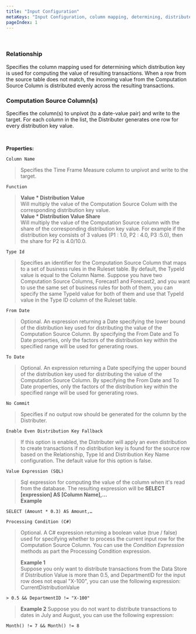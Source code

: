 ```yaml
---
title: "Input Configuration"
metaKeys: "Input Configuration, column mapping, determining, distributed, Computation Source Columns, unpivot, Time Frame Measure, Function,  Distribution, Forecast, Distributer, no commit, Key Fallback, SQL, "
pageIndex: 1
---
```


<br/>

### Relationship

Specifies the column mapping used for determining which distribution key is used for computing the value of resulting transactions. When a row from the source table does not match, the incoming value from the Computation Source Column is distributed evenly across the resulting transactions.
<br/>

### Computation Source Column(s)

Specifies the column(s) to unpivot (to a date-value pair) and write to the target. For each column in the list, the Distributer generates one row for every distribution key value. 

<br/>

**Properties:**
<br/>

``Column Name``  
>Specifies the Time Frame Measure column to unpivot and write to the target.  

``Function``  
>**Value \* Distribution Value**  
Will multiply the value of the Computation Source Colum with the corresponding distribution key value.  
**Value \* Distribution Value Share**  
Will multiply the value of the Computation Source column with the share of the corresponding distribution key value. For example if the distribution key consists of 3 values (P1 : 1.0, P2 : 4.0, P3 :5.0), then the share for P2 is 4.0/10.0.

``Type Id``  
>Specifies an identifier for the Computation Source Column that maps to a set of business rules in the Ruleset table. By default, the TypeId value is equal to the Column Name. Suppose you have two Computation Source Columns, Forecast1 and Forecast2, and you want to use the same set of business rules for both of them, you can specify the same TypeId value for both of them and use that TypeId value in the Type ID column of the Ruleset table.

``From Date``  
>Optional. An expression returning a Date specifying the lower bound of the distribution key used for distributing the value of the Computation Source Column. By specifying the From Date and To Date properties, only the factors of the distribution key within the specified range will be used for generating rows.

``To Date``  
>Optional. An expression returning a Date specifying the upper bound of the distribution key used for distributing the value of the Computation Source Column. By specifying the From Date and To Date properties, only the factors of the distribution key within the specified range will be used for generating rows.

``No Commit``  
>Specifies if no output row should be generated for the column by the Distributer.

``Enable Even Distribution Key Fallback``  
>If this option is enabled, the Distributer will apply an even distribution to create transactions if no distribution key is found for the source row based on the Relationship, Type Id and Distribution Key Name configuration. The default value for this option is false.

``Value Expression (SQL)``  
>Sql expression for computing the value of the column when it's read from the database. The resulting expression will be **SELECT [expression] AS [Column Name],…**  
>**Example** 
```
SELECT (Amount * 0.3) AS Amount,…
```

``Processing Condition (C#)``  
>Optional. A C# expression returning a boolean value (true / false) used for specifying whether to process the current input row for the Computation Source Column. You can use the *Condition Expression* methods as part the Processing Condition expression.  
>
>**Example 1**  
Suppose you only want to distribute transactions from the Data Store if Distribution Value is more than 0.5, and DepartmentID for the input row does not equal "X-100", you can use the following expression: CurrentDistributionValue 
```
> 0.5 && DepartmentID != "X-100"
```
>
>**Example 2** Suppose you do not want to distribute transactions to dates in July and August, you can use the following expression: 
```
Month() != 7 && Month() != 8
```